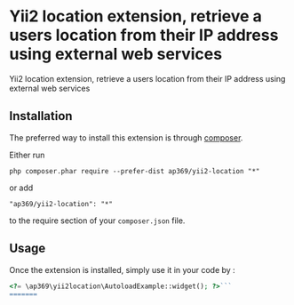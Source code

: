Yii2 location extension, retrieve a users location from their IP address using external web services
====================================================================================================
Yii2 location extension, retrieve a users location from their IP address using external web services

Installation
------------

The preferred way to install this extension is through [composer](http://getcomposer.org/download/).

Either run

```
php composer.phar require --prefer-dist ap369/yii2-location "*"
```

or add

```
"ap369/yii2-location": "*"
```

to the require section of your `composer.json` file.


Usage
-----

Once the extension is installed, simply use it in your code by  :

```php
<?= \ap369\yii2location\AutoloadExample::widget(); ?>```
=======

